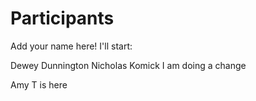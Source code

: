 
# Participants

Add your name here! I'll start:

Dewey Dunnington
Nicholas Komick
I am doing a change

Amy T is here
